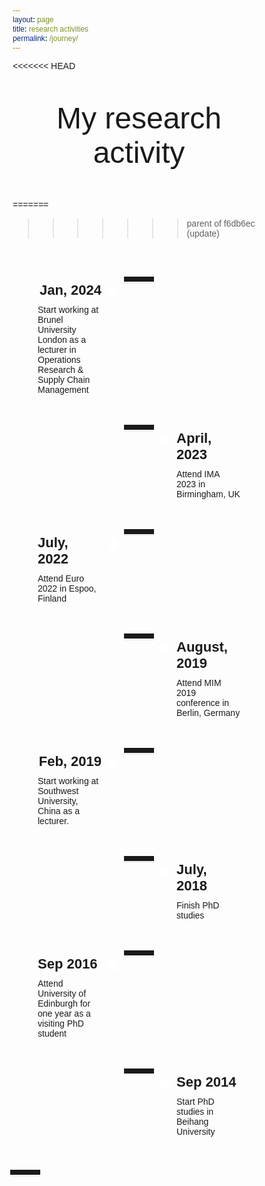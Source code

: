 ```yaml
---
layout: page
title: research activities
permalink: /journey/
---
```


<<<<<<< HEAD
<p style="font-size: 3rem; text-align: center;">My research activity</p>

=======
>>>>>>> parent of f6db6ec (update)
<body>
  <div class="wrapper">
    <div class="center-line">
      <a href="#" class="scroll-icon"><i class="fa fa-caret-up"></i></a>
    </div>
    <div class="row row-1">
      <section>
        <i class="icon fa fa-heart"></i>
        <div class="details">
          <span class="title" style="margin-left: auto;">Jan, 2024</span>
        </div>
        <p>Start working at Brunel University London as a lecturer in Operations Research & Supply Chain Management</p>
        <div class="bottom">
          <i></i>
        </div>
      </section>
    </div>
    <div class="row row-2">
      <section>
        <i class="icon fa fa-home"></i>
        <div class="details">
          <span class="title">April, 2023</span>
        </div>
        <p>Attend IMA 2023 in Birmingham, UK</p>
        <div class="bottom">
          <i></i>
        </div>
      </section>
    </div>
    <div class="row row-1">
      <section>
        <i class="icon fa fa-car"></i>
        <div class="details">
          <span class="title" style="margin-left: auto;">July, 2022</span>
        </div>
        <p>Attend Euro 2022 in Espoo, Finland</p>
        <div class="bottom">
          <i></i>
        </div>
      </section>
    </div>
    <div class="row row-2">
      <section>
        <i class="icon fa fa-star"></i>
        <div class="details">
          <span class="title">August, 2019</span>
        </div>
        <p>Attend MIM 2019 conference in Berlin, Germany</p>
        <div class="bottom">
          <i></i>
        </div>
      </section>
    </div>
    <div class="row row-1">
      <section>
        <i class="icon fa fa-rocket"></i>
        <div class="details">
          <span class="title" style="margin-left: auto;">Feb, 2019</span>
        </div>
        <p>Start working at Southwest University, China as a lecturer.</p>
        <div class="bottom">
          <i></i>
        </div>
      </section>
    </div>
    <div class="row row-2">
      <section>
        <i class="icon fa fa-globe"></i>
        <div class="details">
          <span class="title">July, 2018</span>
        </div>
        <p>Finish PhD studies</p>
        <div class="bottom">
          <i></i>
        </div>
      </section>
    </div>
    <div class="row row-1">
      <section>
        <i class="icon fa fa-paper-plane"></i>
        <div class="details">
          <span class="title">Sep 2016</span>
        </div>
        <p>Attend University of Edinburgh for one year as a visiting PhD student</p>
        <div class="bottom">
          <i></i>
        </div>
      </section>
    </div>
    <div class="row row-2">
      <section>
        <i class="icon fa fa-map-marker-alt"></i>
        <div class="details">
          <span class="title">Sep 2014</span>
        </div>
        <p>Start PhD studies in Beihang University</p>
        <div class="bottom">
          <i></i>
        </div>
      </section>
    </div>
  </div>

</body>

<style>
@import url('https://fonts.googleapis.com/css2?family=Poppins:wght@200;300;400;500;600;700&display=swap');
*{
  margin: 0;
  padding: 0;
  box-sizing: border-box;
  font-family: "Poppins", sans-serif;
}
html{
  scroll-behavior: smooth;
}
body{
  background: 
}
::selection{
  color: #fff;
  background: #3ea0e2;
}
.wrapper{
  max-width: 800px;
  margin: 50px auto;
  padding: 0 20px;
  position: relative;
}
.wrapper .center-line{
  position: absolute;
  height: 100%;
  width: 4px;
  background: #B8BC86；
  left: 50%;
  top: 20px;
  transform: translateX(-50%);
}
.wrapper .row{
  display: flex;
}
.wrapper .row-1{
  justify-content: flex-start;
}
.wrapper .row-2{
  justify-content: flex-end;
}
.wrapper .row section{
  background: 
  border-radius: 5px;
  width: calc(50% - 40px);
  padding: 20px;
  position: relative;
}
.wrapper .row section::before{
  position: absolute;
  content: "";
  height: 15px;
  width: 15px;
  background: #fff;
  top: 28px;
  z-index: -1;
  transform: rotate(45deg);
}
.row-1 section::before{
  right: -7px;
}
.row-2 section::before{
  left: -7px;
}
.row section .icon,
.center-line .scroll-icon{
  position: absolute;
  background: 
  height: 40px;
  width: 40px;
  text-align: center;
  line-height: 40px;
  border-radius: 80%;
  color: #B8BC86；
  font-size: 20px;
  box-shadow: 0 0 0 4px, inset 0 2px 0 rgba(0,0,0,0.08), 0 3px 0 4px rgba(0,0,0,0.05);
}
.center-line .scroll-icon{
  bottom: 0px;
  left: 50%;
  font-size: 25px;
  transform: translateX(-50%);
}
.row-1 section .icon{
  top: 15px;
  right: -60px;
}
.row-2 section .icon{
  top: 15px;
  left: -60px;
}
.row section .details,
.row section .bottom{
  display: flex;
  align-items: center;
  justify-content: space-between;
}
.row section .details .title{
  font-size: 22px;
  font-weight: 600;
  margin-left: 0;
  margin-right: 0;
}
.row section p{
  margin: 10px 0 17px 0;
}
.row section .bottom a{
  text-decoration: none;
  background: #3ea0e2;
  color: #fff;
  padding: 7px 15px;
  border-radius: 5px;
  /* font-size: 17px; */
  font-weight: 400;
  transition: all 0.3s ease;
}
.row section .bottom a:hover{
  transform: scale(0.97);
}
@media(max-width: 790px){
  .wrapper .center-line{
    left: 40px;
  }
  .wrapper .row{
    margin: 30px 0 3px 60px;
  }
  .wrapper .row section{
    width: 100%;
  }
  .row-1 section::before{
    left: -7px;
  }
  .row-1 section .icon{
    left: -60px;
  }
}
@media(max-width: 440px){
  .wrapper .center-line,
  .row section::before,
  .row section .icon{
    display: none;
  }
  .wrapper .row{
    margin: 10px 0;
  }
}

</style>